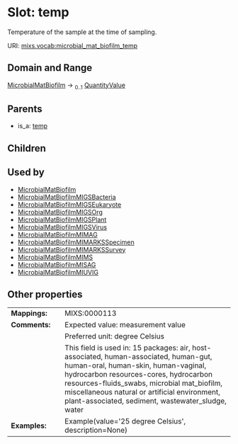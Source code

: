 
# Slot: temp


Temperature of the sample at the time of sampling.

URI: [mixs.vocab:microbial_mat_biofilm_temp](https://w3id.org/mixs/vocab/microbial_mat_biofilm_temp)


## Domain and Range

[MicrobialMatBiofilm](MicrobialMatBiofilm.md) &#8594;  <sub>0..1</sub> [QuantityValue](QuantityValue.md)

## Parents

 *  is_a: [temp](temp.md)

## Children


## Used by

 * [MicrobialMatBiofilm](MicrobialMatBiofilm.md)
 * [MicrobialMatBiofilmMIGSBacteria](MicrobialMatBiofilmMIGSBacteria.md)
 * [MicrobialMatBiofilmMIGSEukaryote](MicrobialMatBiofilmMIGSEukaryote.md)
 * [MicrobialMatBiofilmMIGSOrg](MicrobialMatBiofilmMIGSOrg.md)
 * [MicrobialMatBiofilmMIGSPlant](MicrobialMatBiofilmMIGSPlant.md)
 * [MicrobialMatBiofilmMIGSVirus](MicrobialMatBiofilmMIGSVirus.md)
 * [MicrobialMatBiofilmMIMAG](MicrobialMatBiofilmMIMAG.md)
 * [MicrobialMatBiofilmMIMARKSSpecimen](MicrobialMatBiofilmMIMARKSSpecimen.md)
 * [MicrobialMatBiofilmMIMARKSSurvey](MicrobialMatBiofilmMIMARKSSurvey.md)
 * [MicrobialMatBiofilmMIMS](MicrobialMatBiofilmMIMS.md)
 * [MicrobialMatBiofilmMISAG](MicrobialMatBiofilmMISAG.md)
 * [MicrobialMatBiofilmMIUVIG](MicrobialMatBiofilmMIUVIG.md)

## Other properties

|  |  |  |
| --- | --- | --- |
| **Mappings:** | | MIXS:0000113 |
| **Comments:** | | Expected value: measurement value |
|  | | Preferred unit: degree Celsius |
|  | | This field is used in: 15 packages: air, host-associated, human-associated, human-gut, human-oral, human-skin, human-vaginal, hydrocarbon resources-cores, hydrocarbon resources-fluids_swabs, microbial mat_biofilm, miscellaneous natural or artificial environment, plant-associated, sediment, wastewater_sludge, water |
| **Examples:** | | Example(value='25 degree Celsius', description=None) |

